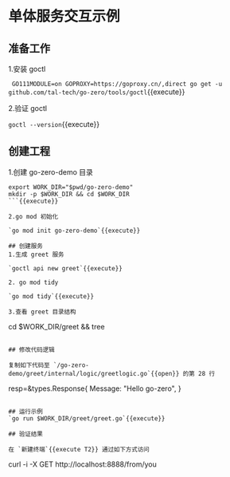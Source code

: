 # 单体服务交互示例

## 准备工作
1.安装 goctl

` GO111MODULE=on GOPROXY=https://goproxy.cn/,direct go get -u github.com/tal-tech/go-zero/tools/goctl`{{execute}}

2.验证 goctl

`goctl --version`{{execute}}

## 创建工程
1.创建 go-zero-demo 目录

```
export WORK_DIR="$pwd/go-zero-demo"
mkdir -p $WORK_DIR && cd $WORK_DIR
```{{execute}}

2.go mod 初始化

`go mod init go-zero-demo`{{execute}}

## 创建服务
1.生成 greet 服务

`goctl api new greet`{{execute}}

2. go mod tidy

`go mod tidy`{{execute}}

3.查看 greet 目录结构

```
cd $WORK_DIR/greet && tree
```{{execute}}

## 修改代码逻辑

复制如下代码至 `/go-zero-demo/greet/internal/logic/greetlogic.go`{{open}} 的第 28 行

```
resp=&types.Response{
    Message: "Hello go-zero",
}
```{{copy}}

## 运行示例
`go run $WORK_DIR/greet/greet.go`{{execute}}

## 验证结果

在 `新建终端`{{execute T2}} 通过如下方式访问

```
curl -i -X GET http://localhost:8888/from/you
```{{execute T2}}